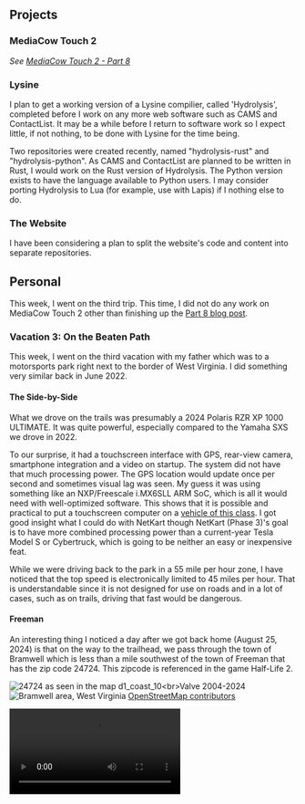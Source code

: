 
## Projects

### MediaCow Touch 2
*See [MediaCow Touch 2 - Part 8](/blog/mct2_p8/)*

### Lysine
I plan to get a working version of a Lysine compilier, called 'Hydrolysis', completed before I work on any more web software such as CAMS and ContactList. It may be a while before I return to software work so I expect little, if not nothing, to be done with Lysine for the time being.

Two repositories were created recently, named "hydrolysis-rust" and "hydrolysis-python". As CAMS and ContactList are planned to be written in Rust, I would work on the Rust version of Hydrolysis. The Python version exists to have the language available to Python users. I may consider porting Hydrolysis to Lua (for example, use with Lapis) if I nothing else to do. 

### The Website
I have been considering a plan to split the website's code and content into separate repositories.

## Personal
This week, I went on the third trip. This time, I did not do any work on MediaCow Touch 2 other than finishing up the [Part 8 blog post](/blog/mct2_p8/).

### Vacation 3: On the Beaten Path
This week, I went on the third vacation with my father which was to a motorsports park right next to the border of West Virginia. I did something very similar back in June 2022.

#### The Side-by-Side
What we drove on the trails was presumably a 2024 Polaris RZR XP 1000 ULTIMATE. It was quite powerful, especially compared to the Yamaha SXS we drove in 2022.

To our surprise, it had a touchscreen interface with GPS, rear-view camera, smartphone integration and a video on startup. The system did not have that much processing power. The GPS location would update once per second and sometimes visual lag was seen. My guess it was using something like an NXP/Freescale i.MX6SLL ARM SoC, which is all it would need with well-optimized software. This shows that it is possible and practical to put a touchscreen computer on a [vehicle of this class](/projects/netkart/). I got good insight what I could do with NetKart though NetKart (Phase 3)'s goal is to have more combined processing power than a current-year Tesla Model S or Cybertruck, which is going to be neither an easy or inexpensive feat.

While we were driving back to the park in a 55 mile per hour zone, I have noticed that the top speed is electronically limited to 45 miles per hour. That is understandable since it is not designed for use on roads and in a lot of cases, such as on trails, driving that fast would be dangerous.

#### Freeman
An interesting thing I noticed a day after we got back home (August 25, 2024) is that on the way to the trailhead, we pass through the town of Bramwell which is less than a mile southwest of the town of Freeman that has the zip code 24724. This zipcode is referenced in the game Half-Life 2.


<img src="/static/pages/blog/wk34_2024/hl2_24724_thumb.webp" title="24724 as seen in the map d1_coast_10<br>Valve 2004-2024"/>


<img src="/static/pages/blog/wk34_2024/bramwell_wv_thumb.webp" title="Bramwell area, West Virginia"/>
<a href="https://www.openstreetmap.org/copyright">OpenStreetMap contributors</a>


<video controls src="/static/blog/wk34_2024/va_20240824_small_h264.mp4"></video alt="Entering Virginia"/>
